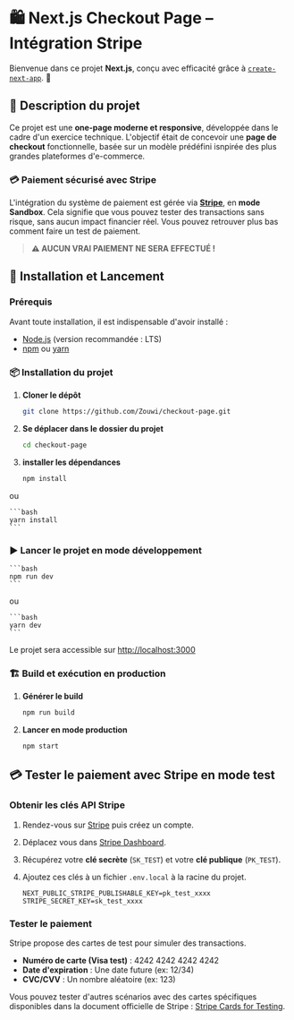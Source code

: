 # 🛍️ Next.js Checkout Page – Intégration Stripe

Bienvenue dans ce projet **Next.js**, conçu avec efficacité grâce à [`create-next-app`](https://github.com/vercel/next.js/tree/canary/packages/create-next-app). 🚀

## 🛒 Description du projet

Ce projet est une **one-page moderne et responsive**, développée dans le cadre d'un exercice technique. L'objectif était de concevoir une **page de checkout** fonctionnelle, basée sur un modèle prédéfini isnpirée des plus grandes plateformes d'e-commerce.

### 💳 Paiement sécurisé avec Stripe

L'intégration du système de paiement est gérée via [**Stripe**](https://stripe.com/fr), en **mode Sandbox**. Cela signifie que vous pouvez tester des transactions sans risque, sans aucun impact financier réel. Vous pouvez retrouver plus bas comment faire un test de paiement.

> **⚠️ AUCUN VRAI PAIEMENT NE SERA EFFECTUÉ !**

## 🚀 Installation et Lancement

### Prérequis
Avant toute installation, il est indispensable d'avoir installé :
- [Node.js](https://nodejs.org/) (version recommandée : LTS)
- [npm](https://www.npmjs.com/) ou [yarn](https://yarnpkg.com/)

### 📦 Installation du projet
1. **Cloner le dépôt**
   ```bash
   git clone https://github.com/Zouwi/checkout-page.git
   ```

2. **Se déplacer dans le dossier du projet**
    ```bash
    cd checkout-page
    ```

3. **installer les dépendances**
    ```bash
    npm install
    ```

ou

    ```bash
    yarn install
    ```

### ▶️ Lancer le projet en mode développement
    ```bash
    npm run dev
    ```

ou

    ```bash
    yarn dev
    ```

Le projet sera accessible sur [http://localhost:3000](http://localhost:3000)

### 🏗️ Build et exécution en production
1. **Générer le build**
    ```bash
    npm run build
    ```

2. **Lancer en mode production**
    ```bash
    npm start
    ```
## 💳 Tester le paiement avec Stripe en mode test

### Obtenir les clés API Stripe
1. Rendez-vous sur [Stripe](https://stripe.com/fr) puis créez un compte.
1. Déplacez vous dans [Stripe Dashboard](https://dashboard.stripe.com/test/apikeys).
2. Récupérez votre **clé secrète** (`SK_TEST`) et votre **clé publique** (`PK_TEST`).
3. Ajoutez ces clés à un fichier `.env.local` à la racine du projet.

    ```env
    NEXT_PUBLIC_STRIPE_PUBLISHABLE_KEY=pk_test_xxxx
    STRIPE_SECRET_KEY=sk_test_xxxx
    ```
### Tester le paiement
Stripe propose des cartes de test pour simuler des transactions.
- **Numéro de carte (Visa test)** : 4242 4242 4242 4242
- **Date d'expiration** : Une date future (ex: 12/34)
- **CVC/CVV** : Un nombre aléatoire (ex: 123)

Vous pouvez tester d'autres scénarios avec des cartes spécifiques disponibles dans la document officielle de Stripe : [Stripe Cards for Testing](https://docs.stripe.com/testing#international-cards).

